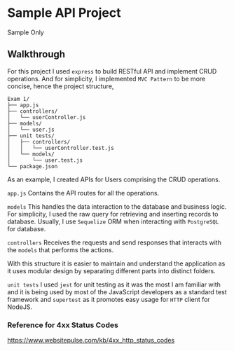# Sample API Project
Sample Only

## Walkthrough

For this project I used ```express``` to build RESTful API and implement CRUD operations.
And for simplicity, I implemented ```MVC Pattern``` to be more concise, hence the project structure,

```
Exam 1/
├── app.js
├── controllers/
│   └── userController.js
├── models/
│   └── user.js
├── unit tests/
│   ├── controllers/
│   │   └── userController.test.js
│   └── models/
│       └── user.test.js
└── package.json
```

As an example, I created APIs for Users comprising the CRUD operations.

```app.js```
Contains the API routes for all the operations.

```models```
This handles the data interaction to the database and business logic.
For simplicity, I used the raw query for retrieving and inserting records to database.
Usually, I use ```Sequelize``` ORM when interacting with ```PostgreSQL``` for database.

```controllers```
Receives the requests and send responses that interacts with the ```models``` that performs the actions.

With this structure it is easier to maintain and understand the application as it uses modular design by separating different parts into distinct folders.

```unit tests```
I used ```jest``` for unit testing as it was the most I am familiar with and it is being used by most of the JavaScript developers as a standard test framework and ```supertest``` as it promotes easy usage for ```HTTP``` client for NodeJS.

### Reference for 4xx Status Codes
https://www.websitepulse.com/kb/4xx_http_status_codes
